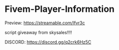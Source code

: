 # Fivem-Player-Information

Preview: https://streamable.com/lfvr3c

script giveaway from skysales!!!! 

DISCORD:  https://discord.gg/q2crk6Hz5C

